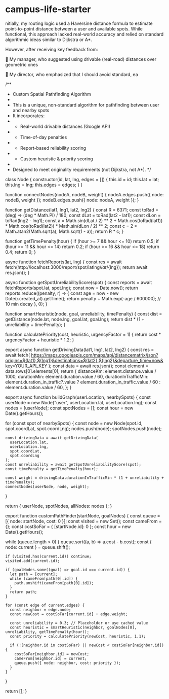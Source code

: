 # campus-life-starter
nitially, my routing logic used a Haversine distance formula to estimate point-to-point distance between a user and available spots. While functional, this approach lacked real-world accuracy and relied on standard algorithmic ideas similar to Dijkstra or A*.

However, after receiving key feedback from:

🔹 My manager, who suggested using drivable (real-road) distances over geometric ones

🔹 My director, who emphasized that I should avoid standard, ea




/**
 * Custom Spatial Pathfinding Algorithm
 * 
 * This is a unique, non-standard algorithm for pathfinding between user and nearby spots
 * It incorporates:
 *  - Real-world drivable distances (Google API)
 *  - Time-of-day penalties
 *  - Report-based reliability scoring
 *  - Custom heuristic & priority scoring
 * 
 * Designed to meet originality requirements (not Dijkstra, not A*).
 */

class Node {
  constructor(id, lat, lng, edges = []) {
    this.id = id;
    this.lat = lat;
    this.lng = lng;
    this.edges = edges;
  }
}

function connectNodes(nodeA, nodeB, weight) {
  nodeA.edges.push({ node: nodeB, weight });
  nodeB.edges.push({ node: nodeA, weight });
}

function getDistance(lat1, lng1, lat2, lng2) {
  const R = 6371;
  const toRad = (deg) => (deg * Math.PI) / 180;
  const dLat = toRad(lat2 - lat1);
  const dLon = toRad(lng2 - lng1);
  const a =
    Math.sin(dLat / 2) ** 2 +
    Math.cos(toRad(lat1)) *
      Math.cos(toRad(lat2)) *
      Math.sin(dLon / 2) ** 2;
  const c = 2 * Math.atan2(Math.sqrt(a), Math.sqrt(1 - a));
  return R * c;
}

function getTimePenalty(hour) {
  if (hour >= 7 && hour <= 10) return 0.5;
  if (hour >= 11 && hour <= 14) return 0.2;
  if (hour >= 16 && hour <= 18) return 0.4;
  return 0;
}

async function fetchReports(lat, lng) {
  const res = await fetch(http://localhost:3000/report/spot/latlng/${lat}/${lng});
  return await res.json();
}

async function getSpotUnreliabilityScore(spot) {
  const reports = await fetchReports(spot.lat, spot.lng);
  const now = Date.now();
  return reports.reduce((penalty, r) => {
    const age = now - new Date(r.created_at).getTime();
    return penalty + Math.exp(-age / 600000); // 10 min decay
  }, 0);
}

function smartHeuristic(node, goal, unreliability, timePenalty) {
  const dist = getDistance(node.lat, node.lng, goal.lat, goal.lng);
  return dist * (1 + unreliability + timePenalty);
}

function calculatePriority(cost, heuristic, urgencyFactor = 1) {
  return cost * urgencyFactor + heuristic * 1.2;
}

export async function getDrivingData(lat1, lng1, lat2, lng2) {
  const res = await fetch(
    https://maps.googleapis.com/maps/api/distancematrix/json?origins=${lat1},${lng1}&destinations=${lat2},${lng2}&departure_time=now&key=YOUR_API_KEY
  );
  const data = await res.json();
  const element = data.rows[0].elements[0];
  return {
    distanceKm: element.distance.value / 1000,
    durationMin: element.duration.value / 60,
    durationInTrafficMin: element.duration_in_traffic?.value
      ? element.duration_in_traffic.value / 60
      : element.duration.value / 60,
  };
}

export async function buildGraph(userLocation, nearbySpots) {
  const userNode = new Node("user", userLocation.lat, userLocation.lng);
  const nodes = [userNode];
  const spotNodes = [];
  const hour = new Date().getHours();

  for (const spot of nearbySpots) {
    const node = new Node(spot.id, spot.coordLat, spot.coordLng);
    nodes.push(node);
    spotNodes.push(node);

    const drivingData = await getDrivingData(
      userLocation.lat,
      userLocation.lng,
      spot.coordLat,
      spot.coordLng
    );
    const unreliability = await getSpotUnreliabilityScore(spot);
    const timePenalty = getTimePenalty(hour);

    const weight = drivingData.durationInTrafficMin * (1 + unreliability + timePenalty);
    connectNodes(userNode, node, weight);
  }

  return { userNode, spotNodes, allNodes: nodes };
}

export function customPathFinder(startNode, goalNodes) {
  const queue = [{ node: startNode, cost: 0 }];
  const visited = new Set();
  const cameFrom = {};
  const costSoFar = { [startNode.id]: 0 };
  const hour = new Date().getHours();

  while (queue.length > 0) {
    queue.sort((a, b) => a.cost - b.cost);
    const { node: current } = queue.shift();

    if (visited.has(current.id)) continue;
    visited.add(current.id);

    if (goalNodes.some((goal) => goal.id === current.id)) {
      let path = [current];
      while (cameFrom[path[0].id]) {
        path.unshift(cameFrom[path[0].id]);
      }
      return path;
    }

    for (const edge of current.edges) {
      const neighbor = edge.node;
      const newCost = costSoFar[current.id] + edge.weight;

      const unreliability = 0.3; // Placeholder or use cached value
      const heuristic = smartHeuristic(neighbor, goalNodes[0], unreliability, getTimePenalty(hour));
      const priority = calculatePriority(newCost, heuristic, 1.1);

      if (!(neighbor.id in costSoFar) || newCost < costSoFar[neighbor.id]) {
        costSoFar[neighbor.id] = newCost;
        cameFrom[neighbor.id] = current;
        queue.push({ node: neighbor, cost: priority });
      }
    }
  }

  return [];
}
